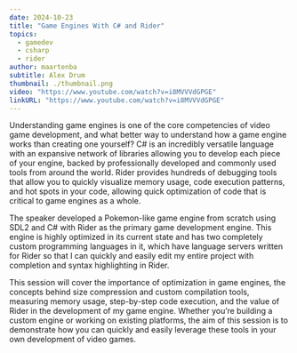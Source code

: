 ```yaml
---
date: 2024-10-23
title: "Game Engines With C# and Rider"
topics:
  - gamedev
  - csharp
  - rider
author: maartenba
subtitle: Alex Drum
thumbnail: ./thumbnail.png
video: "https://www.youtube.com/watch?v=i8MVVVdGPGE"
linkURL: "https://www.youtube.com/watch?v=i8MVVVdGPGE"
---
```


Understanding game engines is one of the core competencies of video game development, and what better way to understand how a game engine works than creating one yourself? C# is an incredibly versatile language with an expansive network of libraries allowing you to develop each piece of your engine, backed by professionally developed and commonly used tools from around the world. Rider provides hundreds of debugging tools that allow you to quickly visualize memory usage, code execution patterns, and hot spots in your code, allowing quick optimization of code that is critical to game engines as a whole.

The speaker developed a Pokemon-like game engine from scratch using SDL2 and C# with Rider as the primary game development engine. This engine is highly optimized in its current state and has two completely custom programming languages in it, which have language servers written for Rider so that I can quickly and easily edit my entire project with completion and syntax highlighting in Rider.

This session will cover the importance of optimization in game engines, the concepts behind size compression and custom compilation tools, measuring memory usage, step-by-step code execution, and the value of Rider in the development of my game engine. Whether you’re building a custom engine or working on existing platforms, the aim of this session is to demonstrate how you can quickly and easily leverage these tools in your own development of video games.
